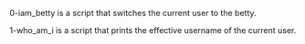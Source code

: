 0-iam_betty is a script that switches the current user to the betty.

1-who_am_i is a script that prints the effective username of the current user.

